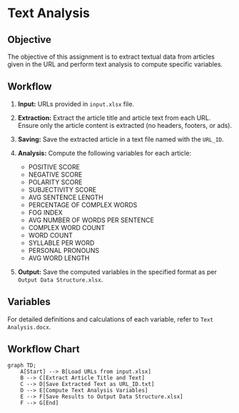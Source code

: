 # Text Analysis 

## Objective

The objective of this assignment is to extract textual data from articles given in the URL and perform text analysis to compute specific variables.

## Workflow

1. **Input:** URLs provided in `input.xlsx` file.
2. **Extraction:** Extract the article title and article text from each URL. Ensure only the article content is extracted (no headers, footers, or ads).
3. **Saving:** Save the extracted article in a text file named with the `URL_ID`.
4. **Analysis:** Compute the following variables for each article:
   - POSITIVE SCORE
   - NEGATIVE SCORE
   - POLARITY SCORE
   - SUBJECTIVITY SCORE
   - AVG SENTENCE LENGTH
   - PERCENTAGE OF COMPLEX WORDS
   - FOG INDEX
   - AVG NUMBER OF WORDS PER SENTENCE
   - COMPLEX WORD COUNT
   - WORD COUNT
   - SYLLABLE PER WORD
   - PERSONAL PRONOUNS
   - AVG WORD LENGTH

5. **Output:** Save the computed variables in the specified format as per `Output Data Structure.xlsx`.

## Variables

For detailed definitions and calculations of each variable, refer to `Text Analysis.docx`.

## Workflow Chart

```mermaid
graph TD;
    A[Start] --> B[Load URLs from input.xlsx]
    B --> C[Extract Article Title and Text]
    C --> D[Save Extracted Text as URL_ID.txt]
    D --> E[Compute Text Analysis Variables]
    E --> F[Save Results to Output Data Structure.xlsx]
    F --> G[End]
